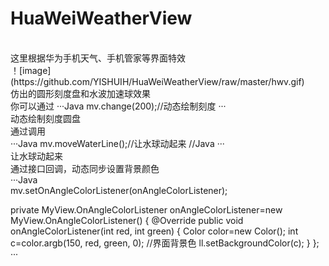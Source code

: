 # HuaWeiWeatherView
<br>
这里根据华为手机天气、手机管家等界面特效<br>
！[image](https://github.com/YISHUIH/HuaWeiWeatherView/raw/master/hwv.gif)
<br>
仿出的圆形刻度盘和水波加速球效果<br>
你可以通过
···Java
mv.change(200);//动态绘制刻度
···
<br>
动态绘制刻度圆盘
<br>
通过调用
<br>
···Java
mv.moveWaterLine();//让水球动起来 //Java
···
<br>
让水球动起来
<br>
通过接口回调，动态同步设置背景颜色<br>
···Java<br>
 mv.setOnAngleColorListener(onAngleColorListener);
 
 private MyView.OnAngleColorListener onAngleColorListener=new MyView.OnAngleColorListener() {
        @Override
        public void onAngleColorListener(int red, int green) {
            Color color=new Color();
            int c=color.argb(150, red, green, 0);
            //界面背景色
            ll.setBackgroundColor(c);
        }
    };
···<br>

